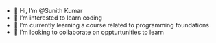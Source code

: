 - 👋 Hi, I’m @Sunith Kumar
- 👀 I’m interested to learn coding
- 🌱 I’m currently learning a course related to programming foundations
- 💞️ I’m looking to collaborate on oppturtunities to learn

<!---
annukuma/annukuma is a ✨ special ✨ repository because its `README.md` (this file) appears on your GitHub profile.
You can click the Preview link to take a look at your changes.
--->

